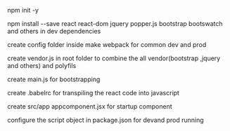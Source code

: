 npm init -y

npm install --save react react-dom jquery popper.js bootstrap bootswatch and others in dev dependencies

create config folder inside make webpack for common dev and prod

create vendor.js in root folder to combine the all vendor(bootstrap ,jquery and others) and polyfils

create main.js for bootstrapping

create .babelrc for transpiling the react code into javascript

create src/app appcomponent.jsx for startup component

configure the script object in package.json for devand prod running
